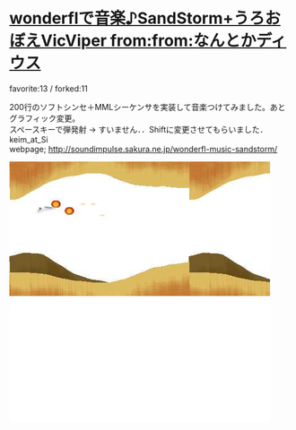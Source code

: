 # [wonderflで音楽♪SandStorm+うろおぼえVicViper from:from:なんとかディウス](http://wonderfl.net/c/MLTd)

favorite:13 / forked:11

200行のソフトシンセ＋MMLシーケンサを実装して音楽つけてみました。あとグラフィック変更。  
スペースキーで弾発射 -> すいません．．Shiftに変更させてもらいました．keim_at_Si  
webpage; http://soundimpulse.sakura.ne.jp/wonderfl-music-sandstorm/

![thumbnail](./thumbnail.jpg)